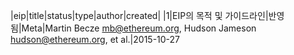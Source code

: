 |eip|title|status|type|author|created|
|1|EIP의 목적 및 가이드라인|반영됨|Meta|Martin Becze <mb@ethereum.org>, Hudson Jameson <hudson@ethereum.org>, et al.|2015-10-27

